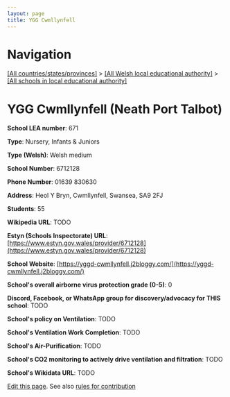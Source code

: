 ```yaml
---
layout: page
title: YGG Cwmllynfell
---
```

# Navigation

[[All countries/states/provinces]](../../..) > [[All Welsh local educational authority]](../..) > [[All schools in local educational authority]](..)

# YGG Cwmllynfell (Neath Port Talbot)

**School LEA number**: 671

**Type**: Nursery, Infants & Juniors

**Type (Welsh)**: Welsh medium

**School Number**: 6712128

**Phone Number**: 01639 830630

**Address**: Heol Y Bryn, Cwmllynfell, Swansea, SA9 2FJ

**Students**: 55

**Wikipedia URL**: TODO

**Estyn (Schools Inspectorate) URL**: [https://www.estyn.gov.wales/provider/6712128](https://www.estyn.gov.wales/provider/6712128)

**School Website**: [https://yggd-cwmllynfell.j2bloggy.com/](https://yggd-cwmllynfell.j2bloggy.com/)

**School's overall airborne virus protection grade (0-5)**: 0

**Discord, Facebook, or WhatsApp group for discovery/advocacy for THIS school**: TODO

**School's policy on Ventilation**: TODO

**School's Ventilation Work Completion**: TODO

**School's Air-Purification**: TODO

**School's CO2 monitoring to actively drive ventilation and filtration**: TODO

**School's Wikidata URL**: TODO




[Edit this page](https://github.com/ventilate-schools/Wales/edit/prif/./Neath_Port_Talbot/YGG_Cwmllynfell.md). See also [rules for contribution](../../../contribution-rules/)